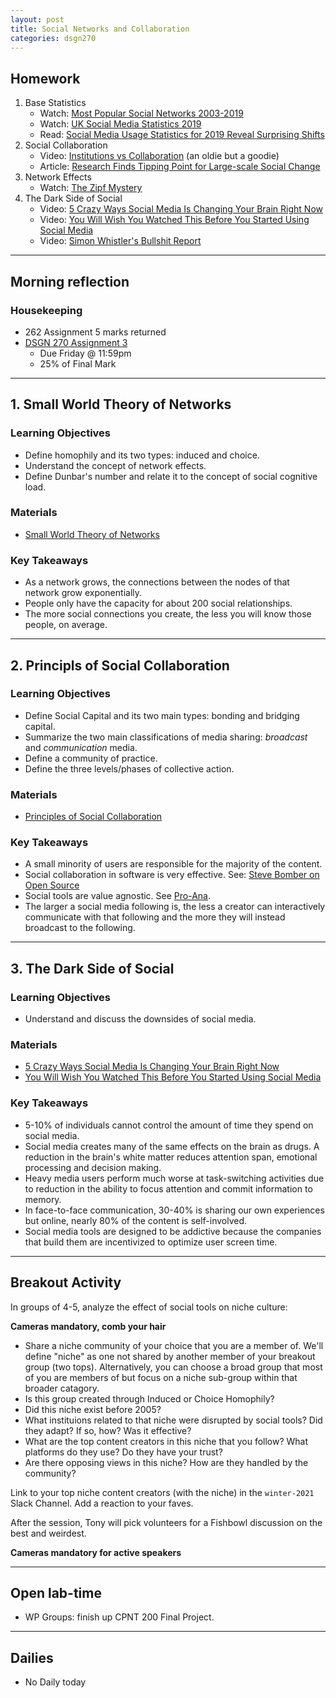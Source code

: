 ```yaml
---
layout: post
title: Social Networks and Collaboration
categories: dsgn270
---
```


## Homework
1. Base Statistics
    - Watch: [Most Popular Social Networks 2003-2019](https://youtu.be/aOymOiQdNaE)
    - Watch: [UK Social Media Statistics 2019](https://youtu.be/lEzRHa5hQFA)
    - Read: [Social Media Usage Statistics for 2019 Reveal Surprising Shifts](https://www.convinceandconvert.com/social-media-research/social-media-usage-statistics/)
2. Social Collaboration
    - Video: [Institutions vs Collaboration](https://www.ted.com/talks/clay_shirky_institutions_vs_collaboration) (an oldie but a goodie)
    - Article: [Research Finds Tipping Point for Large-scale Social Change ](https://www.asc.upenn.edu/news-events/news/research-finds-tipping-point-large-scale-social-change)
3. Network Effects
    - Watch: [The Zipf Mystery](https://www.youtube.com/watch?v=fCn8zs912OE)
4. The Dark Side of Social
    - Video: [5 Crazy Ways Social Media Is Changing Your Brain Right Now](https://youtu.be/HffWFd_6bJ0)
    - Video: [You Will Wish You Watched This Before You Started Using Social Media](https://youtu.be/PmEDAzqswh8)
    - Video: [Simon Whistler's Bullshit Report](https://youtu.be/3s_fgAiBzvk)

---

## Morning reflection
### Housekeeping
- 262 Assignment 5 marks returned
- [DSGN 270 Assignment 3](https://github.com/sait-wbdv/assessments/tree/master/dsgn270/social/assignment-3)
  - Due Friday @ 11:59pm
  - 25% of Final Mark

---

## 1. Small World Theory of Networks
### Learning Objectives
- Define homophily and its two types: induced and choice.
- Understand the concept of network effects.
- Define Dunbar's number and relate it to the concept of social cognitive load.

### Materials
- [Small World Theory of Networks](https://sait-wbdv.github.io/winter-2021/cheatsheets/social/small-world-networks/)

### Key Takeaways
- As a network grows, the connections between the nodes of that network grow exponentially.
- People only have the capacity for about 200 social relationships.
- The more social connections you create, the less you will know those people, on average.

---

## 2. Principls of Social Collaboration
### Learning Objectives
- Define Social Capital and its two main types: bonding and bridging capital.
- Summarize the two main classifications of media sharing: _broadcast_ and _communication_ media.
- Define a community of practice.
- Define the three levels/phases of collective action.

### Materials
- [Principles of Social Collaboration](https://sait-wbdv.github.io/winter-2021/cheatsheets/social/collaboration/)

### Key Takeaways
- A small minority of users are responsible for the majority of the content.
- Social collaboration in software is very effective. See: [Steve Bomber on Open Source](https://youtu.be/sPQViNNOAkw?t=758)
- Social tools are value agnostic. See [Pro-Ana](https://youtu.be/sPQViNNOAkw?t=1032).
- The larger a social media following is, the less a creator can interactively communicate with that following and the more they will instead broadcast to the following.

---

## 3. The Dark Side of Social
### Learning Objectives
- Understand and discuss the downsides of social media.

### Materials
- [5 Crazy Ways Social Media Is Changing Your Brain Right Now](https://www.youtube.com/watch?v=HffWFd_6bJ0)
- [You Will Wish You Watched This Before You Started Using Social Media](https://www.youtube.com/watch?v=PmEDAzqswh8)

### Key Takeaways
- 5-10% of individuals cannot control the amount of time they spend on social media.
- Social media creates many of the same effects on the brain as drugs. A reduction in the brain's white matter reduces attention span, emotional processing and decision making.
- Heavy media users perform much worse at task-switching activities due to reduction in the ability to focus attention and commit information to memory.
- In face-to-face communication, 30-40% is sharing our own experiences but online, nearly 80% of the content is self-involved. 
- Social media tools are designed to be addictive because the companies that build them are incentivized to optimize user screen time. 

---

## Breakout Activity
In groups of 4-5, analyze the effect of social tools on niche culture:

**Cameras mandatory, comb your hair**
- Share a niche community of your choice that you are a member of. We'll define "niche" as one not shared by another member of your breakout group (two tops). Alternatively, you can choose a broad group that most of you are members of but focus on a niche sub-group within that broader catagory.
- Is this group created through Induced or Choice Homophily?
- Did this niche exist before 2005?
- What instituions related to that niche were disrupted by social tools? Did they adapt? If so, how? Was it effective?
- What are the top content creators in this niche that you follow? What platforms do they use? Do they have your trust?
- Are there opposing views in this niche? How are they handled by the community?

Link to your top niche content creators (with the niche) in the `winter-2021` Slack Channel. Add a reaction to your faves.

After the session, Tony will pick volunteers for a Fishbowl discussion on the best and weirdest. 

**Cameras mandatory for active speakers**

---

## Open lab-time
- WP Groups: finish up CPNT 200 Final Project.

---

## Dailies
- No Daily today